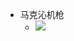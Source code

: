 - 马克沁机枪
    - ![](https://firebasestorage.googleapis.com/v0/b/firescript-577a2.appspot.com/o/imgs%2Fapp%2Fxinyiheng%2F7a6IpBV_On.png?alt=media&token=da8481cf-dc90-4a7c-ab82-785beaf094b2)
